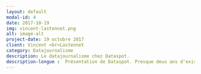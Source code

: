 ```yaml
---
layout: default
modal-id: 4
date: 2017-10-19
img: vincent-lastennet.png
alt: image-alt
project-date: 19 octobre 2017
client: Vincent <br>Lastennet
category: Datajournalisme
description: Le datajournalisme chez Dataspot. 
description-longue :  Présentation de Dataspot. Presque deux ans d'existence, plus d'une centaine d'articles, quelques prix et beaucoup d'enseignements.<br>Une petite révolution. Travail en mode projet mêlant plusieurs services (développement, marketing, graphisme, éditorial).<br>Nouveaux formats. De l'info-service, à l'investigation en passant par les jeux, la compétence data se retrouve aujourd'hui dans tous les nouveaux formats du Télégramme. <br>Internaliser les compétences pour innover. Analyse de flux temps réel, création de nos propres données (crowdsourcing, bots...), meilleure utilisation des données ouvertes. Le Télégramme s'organise aujourd'hui pour mieux utiliser la data afin d'améliorer considérablement l'info locale.
---
```


